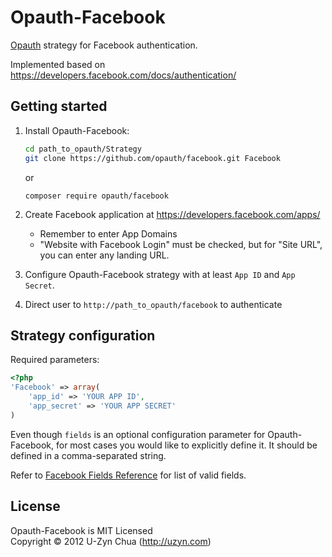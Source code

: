 Opauth-Facebook
=============
[Opauth][1] strategy for Facebook authentication.

Implemented based on https://developers.facebook.com/docs/authentication/

Getting started
----------------
1. Install Opauth-Facebook:
   ```bash
   cd path_to_opauth/Strategy
   git clone https://github.com/opauth/facebook.git Facebook
   ```
   or
   ```
   composer require opauth/facebook
   ```

2. Create Facebook application at https://developers.facebook.com/apps/
   - Remember to enter App Domains
   - "Website with Facebook Login" must be checked, but for "Site URL", you can enter any landing URL.

3. Configure Opauth-Facebook strategy with at least `App ID` and `App Secret`.

4. Direct user to `http://path_to_opauth/facebook` to authenticate

Strategy configuration
----------------------

Required parameters:

```php
<?php
'Facebook' => array(
	'app_id' => 'YOUR APP ID',
	'app_secret' => 'YOUR APP SECRET'
)
```

Even though `fields` is an optional configuration parameter for Opauth-Facebook, for most cases you would like to explicitly define it. It should be defined in a comma-separated string. 

Refer to [Facebook Fields Reference](https://developers.facebook.com/docs/graph-api/reference/user) for list of valid fields.

License
---------
Opauth-Facebook is MIT Licensed  
Copyright © 2012 U-Zyn Chua (http://uzyn.com)

[1]: https://github.com/opauth/opauth
